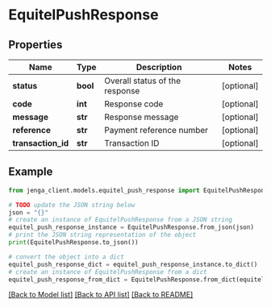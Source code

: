 # EquitelPushResponse


## Properties

Name | Type | Description | Notes
------------ | ------------- | ------------- | -------------
**status** | **bool** | Overall status of the response | [optional] 
**code** | **int** | Response code | [optional] 
**message** | **str** | Response message | [optional] 
**reference** | **str** | Payment reference number | [optional] 
**transaction_id** | **str** | Transaction ID | [optional] 

## Example

```python
from jenga_client.models.equitel_push_response import EquitelPushResponse

# TODO update the JSON string below
json = "{}"
# create an instance of EquitelPushResponse from a JSON string
equitel_push_response_instance = EquitelPushResponse.from_json(json)
# print the JSON string representation of the object
print(EquitelPushResponse.to_json())

# convert the object into a dict
equitel_push_response_dict = equitel_push_response_instance.to_dict()
# create an instance of EquitelPushResponse from a dict
equitel_push_response_from_dict = EquitelPushResponse.from_dict(equitel_push_response_dict)
```
[[Back to Model list]](../README.md#documentation-for-models) [[Back to API list]](../README.md#documentation-for-api-endpoints) [[Back to README]](../README.md)


